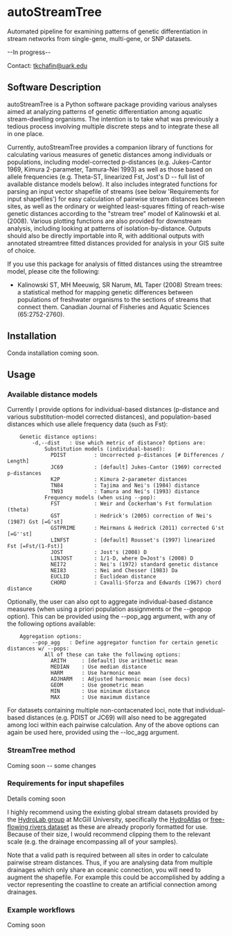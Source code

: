 # autoStreamTree
Automated pipeline for examining patterns of genetic differentiation in stream networks from single-gene, multi-gene, or SNP datasets.

--In progress--

Contact: tkchafin@uark.edu 

## Software Description
autoStreamTree is a Python software package providing various analyses aimed at analyzing patterns of genetic differentiation among aquatic stream-dwelling organisms. The intention is to take what was previously a tedious process involving multiple discrete steps and to integrate these all in one place. 

Currently, autoStreamTree provides a companion library of functions for calculating various measures of genetic distances among individuals or populations, including model-corrected p-distances (e.g. Jukes-Cantor 1969, Kimura 2-parameter, Tamura-Nei 1993) as well as those based on allele frequencies (e.g. Theta-ST, linearized Fst, Jost's D -- full list of available distance models below). It also includes integrated functions for parsing an input vector shapefile of streams (see below 'Requirements for input shapefiles') for easy calculation of pairwise stream distances between sites, as well as the ordinary or weighted least-squares fitting of reach-wise genetic distances according to the "stream tree" model of Kalinowski et al. (2008). Various plotting functions are also provided for downstream analysis, including looking at patterns of isolation-by-distance. Outputs should also be directly importable into R, with additional outputs with annotated streamtree fitted distances provided for analysis in your GIS suite of choice. 

If you use this package for analysis of fitted distances using the streamtree model, please cite the following:
* Kalinowski ST, MH Meeuwig, SR Narum, ML Taper (2008) Stream trees: a statistical method for mapping genetic differences between populations of freshwater organisms to the sections of streams that connect them. Canadian Journal of Fisheries and Aquatic Sciences (65:2752-2760).

## Installation

Conda installation coming soon. 

## Usage



### Available distance models 

Currently I provide options for individual-based distances (p-distance and various substitution-model corrected distances), and population-based distances which use allele frequency data (such as Fst):

```
	Genetic distance options:
		-d,--dist	: Use which metric of distance? Options are:
			Substitution models (individual-based):
			  PDIST			: Uncorrected p-distances [# Differences / Length]
			  JC69 			: [default] Jukes-Cantor (1969) corrected p-distances
			  K2P			: Kimura 2-parameter distances
			  TN84			: Tajima and Nei's (1984) distance
			  TN93			: Tamura and Nei's (1993) distance
			Frequency models (when using --pop):
			  FST			: Weir and Cockerham's Fst formulation (theta)
			  GST			: Hedrick's (2005) correction of Nei's (1987) Gst [=G'st]
			  GSTPRIME		: Meirmans & Hedrick (2011) corrected G'st [=G''st]
			  LINFST		: [default] Rousset's (1997) linearized Fst [=Fst/(1-Fst)]
			  JOST			: Jost's (2008) D
			  LINJOST		: 1/1-D, where D=Jost's (2008) D
			  NEI72			: Nei's (1972) standard genetic distance 
			  NEI83			: Nei and Chesser (1983) Da
			  EUCLID		: Euclidean distance
			  CHORD			: Cavalli-Sforza and Edwards (1967) chord distance
```

Optionally, the user can also opt to aggregate individual-based distance measures (when using a priori population assignments or the --geopop option). This can be provided using the --pop_agg argument, with any of the following options available:
```
	Aggregation options: 
		--pop_agg	: Define aggregator function for certain genetic distances w/ --pops:
			All of these can take the following options:
			  ARITH		: [default] Use arithmetic mean
			  MEDIAN	: Use median distance
			  HARM		: Use harmonic mean
			  ADJHARM	: Adjusted harmonic mean (see docs)
			  GEOM		: Use geometric mean
			  MIN		: Use minimum distance
			  MAX		: Use maximum distance
```

For datasets containing multiple non-contacenated loci, note that individual-based distances (e.g. PDIST or JC69) will also need to be aggregated among loci within each pairwise calculation. Any of the above options can again be used here, provided using the --loc_agg argument. 

### StreamTree method

Coming soon -- some changes

### Requirements for input shapefiles

Details coming soon

I highly recommend using the existing global stream datasets provided by the [HydroLab group](https://wp.geog.mcgill.ca/hydrolab/) at McGill University, specifically the [HydroAtlas](https://www.hydrosheds.org/page/hydroatlas) or [free-flowing rivers dataset](https://wp.geog.mcgill.ca/hydrolab/free-flowing-rivers/) as these are already proporly formatted for use. Because of their size, I would recommend clipping them to the relevant scale (e.g. the drainage encompassing all of your samples).

Note that a valid path is required between all sites in order to calculate pairwise stream distances. Thus, if you are analysing data from multiple drainages which only share an oceanic connection, you will need to augment the shapefile. For example this could be accomplished by adding a vector representing the coastline to create an artificial connection among drainages. 

### Example workflows 

Coming soon
